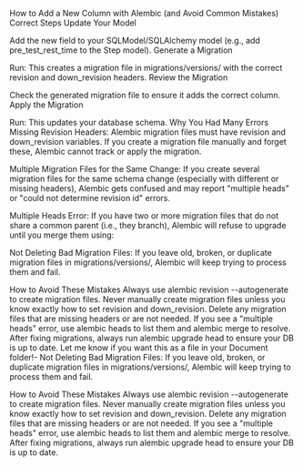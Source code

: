 How to Add a New Column with Alembic (and Avoid Common Mistakes)
Correct Steps
Update Your Model

Add the new field to your SQLModel/SQLAlchemy model (e.g., add pre_test_rest_time to the Step model).
Generate a Migration

Run:
This creates a migration file in migrations/versions/ with the correct revision and down_revision headers.
Review the Migration

Check the generated migration file to ensure it adds the correct column.
Apply the Migration

Run:
This updates your database schema.
Why You Had Many Errors
Missing Revision Headers:
Alembic migration files must have revision and down_revision variables. If you create a migration file manually and forget these, Alembic cannot track or apply the migration.

Multiple Migration Files for the Same Change:
If you create several migration files for the same schema change (especially with different or missing headers), Alembic gets confused and may report "multiple heads" or "could not determine revision id" errors.

Multiple Heads Error:
If you have two or more migration files that do not share a common parent (i.e., they branch), Alembic will refuse to upgrade until you merge them using:

Not Deleting Bad Migration Files:
If you leave old, broken, or duplicate migration files in migrations/versions/, Alembic will keep trying to process them and fail.

How to Avoid These Mistakes
Always use alembic revision --autogenerate to create migration files.
Never manually create migration files unless you know exactly how to set revision and down_revision.
Delete any migration files that are missing headers or are not needed.
If you see a "multiple heads" error, use alembic heads to list them and alembic merge to resolve.
After fixing migrations, always run alembic upgrade head to ensure your DB is up to date.
Let me know if you want this as a file in your Document folder!- Not Deleting Bad Migration Files:
If you leave old, broken, or duplicate migration files in migrations/versions/, Alembic will keep trying to process them and fail.

How to Avoid These Mistakes
Always use alembic revision --autogenerate to create migration files.
Never manually create migration files unless you know exactly how to set revision and down_revision.
Delete any migration files that are missing headers or are not needed.
If you see a "multiple heads" error, use alembic heads to list them and alembic merge to resolve.
After fixing migrations, always run alembic upgrade head to ensure your DB is up to date.